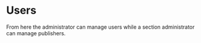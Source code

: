# Users

From here the administrator can manage users while a section administrator can manage publishers.
